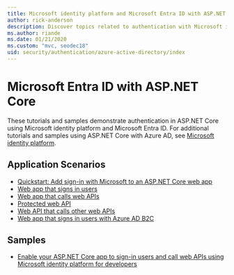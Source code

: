 ```yaml
---
title: Microsoft identity platform and Microsoft Entra ID with ASP.NET Core
author: rick-anderson
description: Discover topics related to authentication with Microsoft identity platform Microsoft Entra ID for web apps and APIs in ASP.NET Core.
ms.author: riande
ms.date: 01/21/2020
ms.custom: "mvc, seodec18"
uid: security/authentication/azure-active-directory/index
---
```

# Microsoft Entra ID with ASP.NET Core

These tutorials and samples demonstrate authentication in ASP.NET Core using Microsoft identity platform and Microsoft Entra ID. For additional tutorials and samples using ASP.NET Core with Azure AD, see [Microsoft identity platform](/azure/active-directory/develop/).

## Application Scenarios

* [Quickstart: Add sign-in with Microsoft to an ASP.NET Core web app](/azure/active-directory/develop/web-app-quickstart?pivots=devlang-aspnet-core&tabs=windows)
* [Web app that signs in users](/azure/active-directory/develop/scenario-web-app-sign-user-overview?tabs=aspnetcore)
* [Web app that calls web APIs](/azure/active-directory/develop/scenario-web-app-call-api-overview)
* [Protected web API](/azure/active-directory/develop/scenario-protected-web-api-overview)
* [Web API that calls other web APIs](/azure/active-directory/develop/scenario-web-api-call-api-overview)
* [Web app that signs in users with Azure AD B2C](xref:security/authentication/azure-ad-b2c) <!-- Azure AD B2C excluded -->

## Samples

* [Enable your ASP.NET Core app to sign-in users and call web APIs using Microsoft identity platform for developers](https://github.com/Azure-Samples/active-directory-aspnetcore-webapp-openidconnect-v2/)
